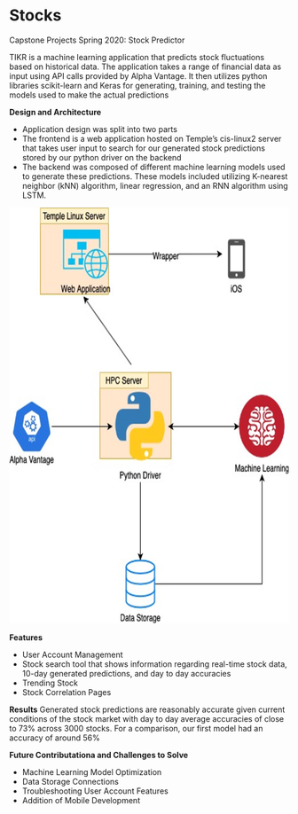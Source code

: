 # Stocks
Capstone Projects Spring 2020: Stock Predictor

TIKR is a machine learning application that predicts stock fluctuations based on historical data. The application takes a range of financial data as input using API calls provided by Alpha Vantage. It then utilizes python libraries scikit-learn and Keras for generating, training, and testing the models used to make the actual predictions

**Design and Architecture**

- Application design was split into two parts
- The frontend is a web application hosted on Temple’s cis-linux2 server that takes user input to search for our generated stock predictions stored by our python driver on the backend
- The backend was composed of different machine learning models used to generate these predictions. These models included utilizing K-nearest neighbor (kNN) algorithm, linear regression, and an RNN algorithm using LSTM.

<img src= "archit.png" alt = "successful image" width = "1000px" height = "750px" >



**Features**
- User Account Management
- Stock search  tool that shows information regarding real-time stock data, 10-day generated predictions, and day to day accuracies
- Trending Stock
- Stock Correlation Pages

**Results**
Generated stock predictions are reasonably accurate given current conditions of the stock market with day to day average accuracies of close to 73% across 3000 stocks. 
For a comparison, our first model had an accuracy of around 56%

**Future Contributationa and Challenges to Solve**
- Machine Learning Model Optimization
- Data Storage Connections
- Troubleshooting User Account Features
- Addition of Mobile Development




